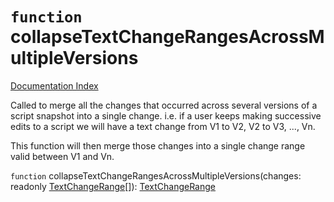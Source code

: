 # `function` collapseTextChangeRangesAcrossMultipleVersions

[Documentation Index](../README.md)

Called to merge all the changes that occurred across several versions of a script snapshot
into a single change.  i.e. if a user keeps making successive edits to a script we will
have a text change from V1 to V2, V2 to V3, ..., Vn.

This function will then merge those changes into a single change range valid between V1 and
Vn.

`function` collapseTextChangeRangesAcrossMultipleVersions(changes: readonly [TextChangeRange](../interface.TextChangeRange/README.md)\[]): [TextChangeRange](../interface.TextChangeRange/README.md)